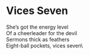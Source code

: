 # Vices Seven

She’s got the energy level\
Of a cheerleader for the devil\
Sermons thick as feathers\
Eight-ball pockets, vices seven\
